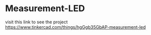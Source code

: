 # Measurement-LED
visit this link to see the project 
https://www.tinkercad.com/things/hgGgb35GbAP-measurement-led
